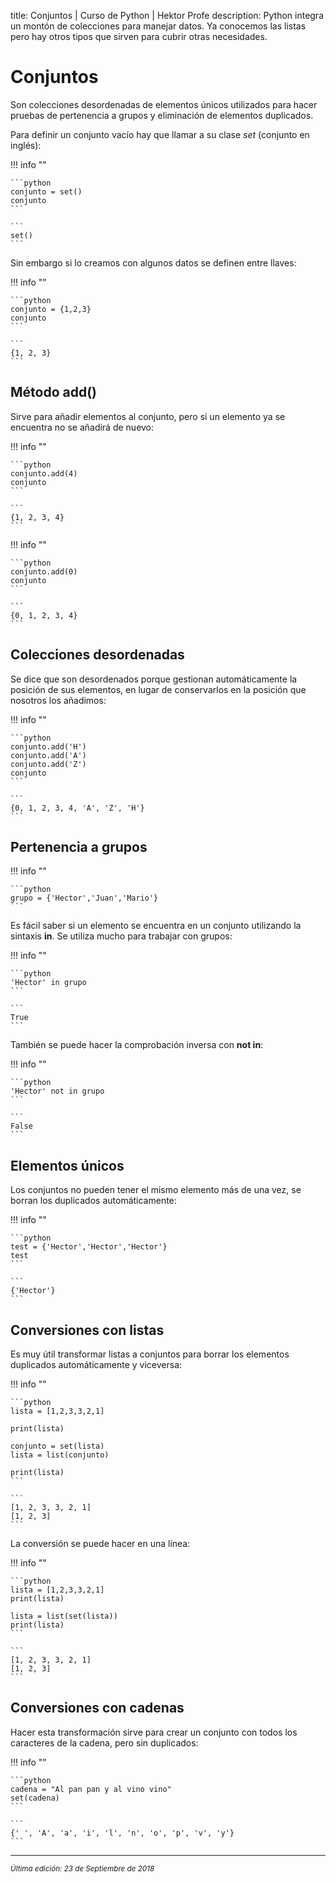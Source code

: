 title: Conjuntos | Curso de Python | Hektor Profe
description: Python integra un montón de colecciones para manejar datos. Ya conocemos las listas pero hay otros tipos que sirven para cubrir otras necesidades.

<style>

.admonition.note > .superfences-tabs > label:hover, .headerlink{
    color: #018dc5 !important;
}

.admonition.info{
    font-size: 100%;
}

.admonition.info label{
    font-size: 91%;
}

.admonition.note > .admonition-title {
    display: none;
}

</style>

# Conjuntos

Son colecciones desordenadas de elementos únicos utilizados para hacer pruebas de pertenencia a grupos y eliminación de elementos duplicados.

Para definir un conjunto vacío hay que llamar a su clase *set* (conjunto en inglés):

!!! info "" 

    ```python
    conjunto = set()
    conjunto
    ```

    ```
    set()
    ```

Sin embargo si lo creamos con algunos datos se definen entre llaves:

!!! info "" 

    ```python
    conjunto = {1,2,3}
    conjunto
    ```

    ```
    {1, 2, 3}
    ```

## Método add()

Sirve para añadir elementos al conjunto, pero si un elemento ya se encuentra no se añadirá de nuevo:

!!! info "" 

    ```python
    conjunto.add(4)
    conjunto
    ```

    ```
    {1, 2, 3, 4}
    ```

!!! info "" 

    ```python
    conjunto.add(0)
    conjunto
    ```

    ```
    {0, 1, 2, 3, 4}
    ```

## Colecciones desordenadas

Se dice que son desordenados porque gestionan automáticamente la posición de sus elementos, en lugar de conservarlos en la posición que nosotros los añadimos:

!!! info "" 

    ```python
    conjunto.add('H')
    conjunto.add('A')
    conjunto.add('Z')
    conjunto
    ```

    ```
    {0, 1, 2, 3, 4, 'A', 'Z', 'H'}
    ```

## Pertenencia a grupos

!!! info "" 

    ```python
    grupo = {'Hector','Juan','Mario'}
    ```

Es fácil saber si un elemento se encuentra en un conjunto utilizando la sintaxis **in**. Se utiliza mucho para trabajar con grupos:

!!! info "" 

    ```python
    'Hector' in grupo
    ```

    ```
    True
    ```

También se puede hacer la comprobación inversa con **not in**:

!!! info "" 

    ```python
    'Hector' not in grupo
    ```

    ```
    False
    ```

## Elementos únicos

Los conjuntos no pueden tener el mismo elemento más de una vez, se borran los duplicados automáticamente:

!!! info "" 

    ```python
    test = {'Hector','Hector','Hector'}
    test
    ```

    ```
    {'Hector'}
    ```

## Conversiones con listas

Es muy útil transformar listas a conjuntos para borrar los elementos duplicados automáticamente y viceversa:

!!! info "" 

    ```python
    lista = [1,2,3,3,2,1]

    print(lista)

    conjunto = set(lista)
    lista = list(conjunto)

    print(lista)
    ```

    ```
    [1, 2, 3, 3, 2, 1]
    [1, 2, 3]
    ```

La conversión se puede hacer en una línea:

!!! info "" 

    ```python
    lista = [1,2,3,3,2,1]
    print(lista)

    lista = list(set(lista))
    print(lista)
    ```

    ```
    [1, 2, 3, 3, 2, 1]
    [1, 2, 3]
    ```

## Conversiones con cadenas

Hacer esta transformación sirve para crear un conjunto con todos los caracteres de la cadena, pero sin duplicados:

!!! info "" 

    ```python
    cadena = "Al pan pan y al vino vino"
    set(cadena)
    ```

    ```
    {' ', 'A', 'a', 'i', 'l', 'n', 'o', 'p', 'v', 'y'}
    ```

___
<small class="edited"><i>Última edición: 23 de Septiembre de 2018</i></small>